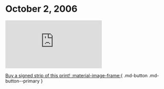 # October 2, 2006

![](https://www.achewood.com/comic.php?date=10022006)

[Buy a signed strip of this print! :material-image-frame:](https://achewood-holiday-pop-up.myshopify.com/products/strip#10022006){ .md-button .md-button--primary }
